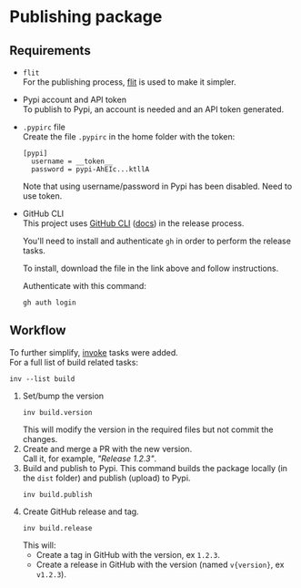 # Publishing package
## Requirements
* `flit`  
  For the publishing process, [flit](https://flit.pypa.io/en/stable/) is used to make it simpler.
* Pypi account and API token  
  To publish to Pypi, an account is needed and an API token generated.
* `.pypirc` file  
  Create the file `.pypirc` in the home folder with the token:
  ```
  [pypi]
    username = __token__
    password = pypi-AhEIc...ktllA
  ```
  Note that using username/password in Pypi has been disabled. Need to use token.
* GitHub CLI  
  This project uses [GitHub CLI](https://cli.github.com/) ([docs](https://cli.github.com/manual/))
  in the release process.

  You'll need to install and authenticate `gh` in order to perform the release tasks.

  To install, download the file in the link above and follow instructions.

  Authenticate with this command:
  ```
  gh auth login
  ```

## Workflow
To further simplify, [invoke](https://www.pyinvoke.org/) tasks were added.  
For a full list of build related tasks:
```
inv --list build
```

1. Set/bump the version
   ```
   inv build.version
   ```
   This will modify the version in the required files but not commit the changes.
2. Create and merge a PR with the new version.  
   Call it, for example, _"Release 1.2.3"_.
3. Build and publish to Pypi.
   This command builds the package locally (in the `dist` folder) and publish (upload) to Pypi.
   ```
   inv build.publish
   ```
4. Create GitHub release and tag.
   ```
   inv build.release
   ```
   This will:
     * Create a tag in GitHub with the version, ex `1.2.3`.
     * Create a release in GitHub with the version (named `v{version}`, ex `v1.2.3`).
